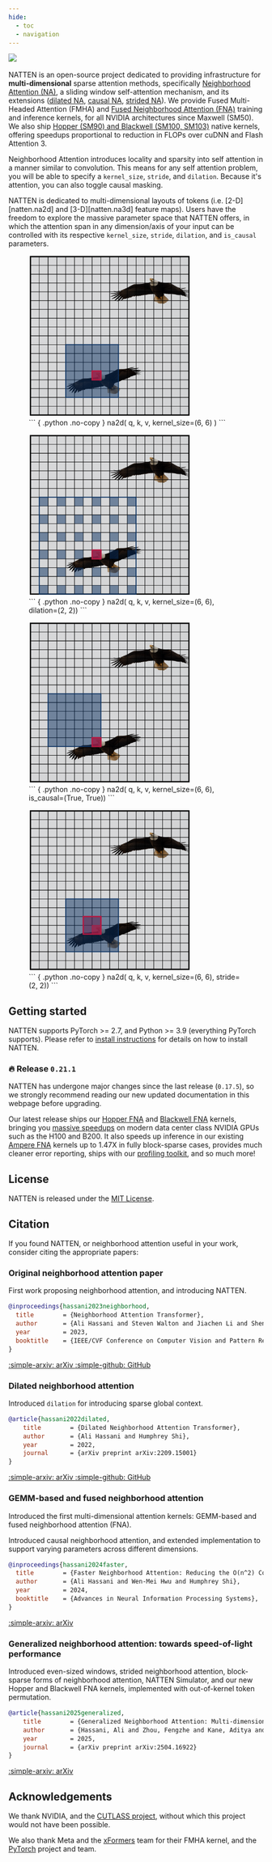 ```yaml
---
hide:
  - toc
  - navigation
---
```


<a href="https://pypi.org/project/natten/" target="_blank"><img src="https://img.shields.io/pypi/v/natten" /></a>

NATTEN is an open-source project dedicated to providing infrastructure for
**multi-dimensional** sparse attention methods, specifically
[Neighborhood Attention (NA)](https://openaccess.thecvf.com/content/CVPR2023/html/Hassani_Neighborhood_Attention_Transformer_CVPR_2023_paper.html),
a sliding window self-attention mechanism, and its extensions
([dilated NA](https://arxiv.org/abs/2209.15001),
[causal NA](https://arxiv.org/abs/2403.04690),
[strided NA](https://arxiv.org/abs/2504.16922)).
We provide Fused Multi-Headed Attention (FMHA) and
[Fused Neighborhood Attention (FNA)](https://arxiv.org/abs/2403.04690)
training and inference kernels, for all NVIDIA architectures since Maxwell (SM50).
We also ship
[Hopper (SM90) and Blackwell (SM100, SM103)](https://arxiv.org/abs/2504.16922) native kernels,
offering speedups proportional to reduction in FLOPs over cuDNN and Flash Attention 3.

Neighborhood Attention introduces locality and sparsity into self attention in a manner similar to
convolution.
This means for any self attention problem, you will be able to specify a `kernel_size`, `stride`,
and `dilation`. Because it's attention, you can also toggle causal masking.

NATTEN is dedicated to multi-dimensional layouts of tokens (i.e.
[2-D][natten.na2d] and
[3-D][natten.na3d] feature maps).
Users have the freedom to explore the massive parameter space that NATTEN offers, in which the
attention span in any dimension/axis of your input can be controlled with its respective
`kernel_size`, `stride`, `dilation`, and `is_causal` parameters.


<div class="image-box">
  <figure class="figure">
      <img alt="2D neighborhood attention with kernel size 6x6."
      src="assets/viz/na.png" width="320" />
    <figcaption class="code-caption">
        ``` { .python .no-copy }
        na2d(
            q, k, v,
            kernel_size=(6, 6)
        )
        ```
    </figcaption>
  </figure>
  <figure class="figure">
      <img alt="2D dilated neighborhood attention with kernel size 6x6, dilation 2x2."
      src="assets/viz/dina.png" width="320" />
    <figcaption class="code-caption">
        ``` { .python .no-copy }
        na2d(
            q, k, v,
            kernel_size=(6, 6),
            dilation=(2, 2))
        ```
    </figcaption>
  </figure>
</div>

<div class="image-box">
  <figure class="figure">
      <img alt="2D causal neighborhood attention with kernel size 6x6."
      src="assets/viz/cna.png" width="320" />
    <figcaption class="code-caption">
        ``` { .python .no-copy }
        na2d(
            q, k, v,
            kernel_size=(6, 6),
            is_causal=(True, True))
        ```
    </figcaption>
  </figure>
  <figure class="figure">
      <img alt="2D strided neighborhood attention with kernel size 6x6, stride 2x2."
      src="assets/viz/gna.png" width="320" />
    <figcaption class="code-caption">
        ``` { .python .no-copy }
        na2d(
            q, k, v,
            kernel_size=(6, 6),
            stride=(2, 2))
        ```
    </figcaption>
  </figure>
</div>

## Getting started

NATTEN supports PyTorch >= 2.7, and Python >= 3.9 (everything PyTorch supports).
Please refer to [install instructions](install.md) for details on how to install NATTEN.

### :fire: Release `0.21.1`

NATTEN has undergone major changes since the last release (`0.17.5`), so we strongly recommend
reading our new updated documentation in this webpage before upgrading.

Our latest release ships our [Hopper FNA](backends.md#hopper-fna-fmha) and
[Blackwell FNA](backends.md#blackwell-fna-fmha) kernels, bringing you
[massive speedups](profiler.md#hopper-and-blackwell-examples) on
modern data center class NVIDIA GPUs such as the H100 and B200.
It also speeds up inference in our existing
[Ampere FNA](backends.md#cutlass-fna-fmha) kernels up to 1.47X in fully
block-sparse cases, provides much cleaner error reporting, ships with our
[profiling toolkit](profiler.md), and so much more!

## License
NATTEN is released under the [MIT License](https://github.com/SHI-Labs/NATTEN/tree/main/LICENSE).

## Citation
If you found NATTEN, or neighborhood attention useful in your work, consider citing the appropriate
papers:

### Original neighborhood attention paper
First work proposing neighborhood attention, and introducing NATTEN.

```bibtex
@inproceedings{hassani2023neighborhood,
  title        = {Neighborhood Attention Transformer},
  author       = {Ali Hassani and Steven Walton and Jiachen Li and Shen Li and Humphrey Shi},
  year         = 2023,
  booktitle    = {IEEE/CVF Conference on Computer Vision and Pattern Recognition (CVPR)}
}
```

<a href="https://arxiv.org/abs/2204.07143" class="md-button md-button--primary" target="_blank">
    :simple-arxiv: arXiv
</a>
<a href="https://github.com/SHI-Labs/Neighborhood-Attention-Transformer" class="md-button" target="_blank">
    :simple-github: GitHub
</a>

### Dilated neighborhood attention
Introduced `dilation` for introducing sparse global context.

```bibtex
@article{hassani2022dilated,
	title        = {Dilated Neighborhood Attention Transformer},
	author       = {Ali Hassani and Humphrey Shi},
	year         = 2022,
	journal      = {arXiv preprint arXiv:2209.15001}
}
```

<a href="https://arxiv.org/abs/2209.15001" class="md-button md-button--primary" target="_blank">
    :simple-arxiv: arXiv
</a>
<a href="https://github.com/SHI-Labs/Neighborhood-Attention-Transformer" class="md-button" target="_blank">
    :simple-github: GitHub
</a>

### GEMM-based and fused neighborhood attention

Introduced the first multi-dimensional attention kernels: GEMM-based and fused neighborhood
attention (FNA).

Introduced causal neighborhood attention, and extended implementation to support varying parameters
across different dimensions.

```bibtex
@inproceedings{hassani2024faster,
  title        = {Faster Neighborhood Attention: Reducing the O(n^2) Cost of Self Attention at the Threadblock Level},
  author       = {Ali Hassani and Wen-Mei Hwu and Humphrey Shi},
  year         = 2024,
  booktitle    = {Advances in Neural Information Processing Systems},
}
```

<a href="https://arxiv.org/abs/2403.04690" class="md-button md-button--primary" target="_blank">
    :simple-arxiv: arXiv
</a>

### Generalized neighborhood attention: towards speed-of-light performance
Introduced even-sized windows, strided neighborhood attention, block-sparse forms of neighborhood
attention, NATTEN Simulator, and our new Hopper and Blackwell FNA kernels, implemented with
out-of-kernel token permutation.

```bibtex
@article{hassani2025generalized,
	title        = {Generalized Neighborhood Attention: Multi-dimensional Sparse Attention at the Speed of Light},
	author       = {Hassani, Ali and Zhou, Fengzhe and Kane, Aditya and Huang, Jiannan and Chen, Chieh-Yun and Shi, Min and Walton, Steven and Hoehnerbach, Markus and Thakkar, Vijay and Isaev, Michael and others},
	year         = 2025,
	journal      = {arXiv preprint arXiv:2504.16922}
}
```

<a href="https://arxiv.org/abs/2504.16922" class="md-button md-button--primary" target="_blank">
    :simple-arxiv: arXiv
</a>

## Acknowledgements

We thank NVIDIA, and the [CUTLASS project](https://github.com/NVIDIA/cutlass/), without which this
project would not have been possible.

We also thank Meta and the [xFormers](https://github.com/facebookresearch/xformers/) team
for their FMHA kernel, and the [PyTorch](https://github.com/pytorch/pytorch/) project and team.
